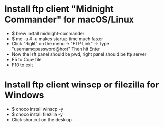 Install ftp client "Midnight Commander" for macOS/Linux
=====
* $ brew install midnight-commander
* $ mc -u # -u makes startup time much faster
* Click "Right" on the menu -> "FTP Link" -> Type "username:password@host" Then hit Enter
* Now the left panel should be pwd, right panel should be ftp server
* F5 to Copy file
* F10 to exit

Install ftp client winscp or filezilla for Windows
=====
* $ choco install winscp -y
* $ choco install filezilla -y
* Click shortcut on the desktop
